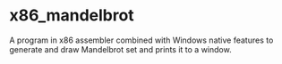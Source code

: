 # x86_mandelbrot
A program in x86 assembler combined with Windows native features to generate and draw Mandelbrot set and prints it to a window.
